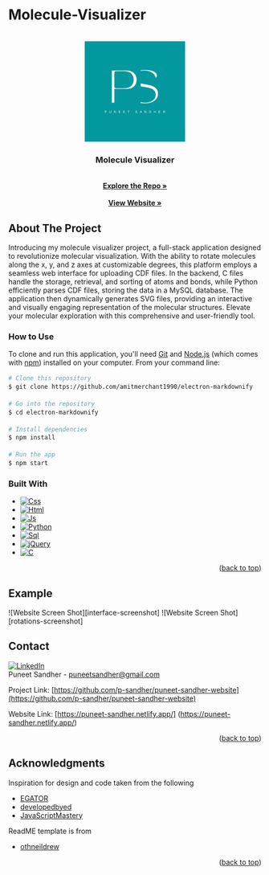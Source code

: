 # Molecule-Visualizer

<!-- Improved compatibility of back to top link: See: https://github.com/othneildrew/Best-README-Template/pull/73 -->
<a name="readme-top"></a>
<!--
*** Thanks for checking out the Best-README-Template. If you have a suggestion
*** that would make this better, please fork the repo and create a pull request
*** or simply open an issue with the tag "enhancement".
*** Don't forget to give the project a star!
*** Thanks again! Now go create something AMAZING! :D
-->



<!-- PROJECT SHIELDS -->
<!--
*** I'm using markdown "reference style" links for readability.
*** Reference links are enclosed in brackets [ ] instead of parentheses ( ).
*** See the bottom of this document for the declaration of the reference variables
*** for contributors-url, forks-url, etc. This is an optional, concise syntax you may use.
*** https://www.markdownguide.org/basic-syntax/#reference-style-links
-->



<!-- PROJECT LOGO -->
<br />
<div align="center">
  <a href="https://puneet-sandher.netlify.app/">
    <img src="puneet-sandher-logo.png" alt="Logo" width="200" height="200">
  </a>

<h3 align="center">Molecule Visualizer</h3>

  <p align="center">
    <br />
    <a href="https://github.com/p-sandher/updated-personal-website"><strong>Explore the Repo »</strong></a>
    <br />
    <br />
    <a href="https://puneet-sandher.netlify.app/"><strong>View Website »</strong></a>
  </p>
</div>



<!-- ABOUT THE PROJECT -->
## About The Project

Introducing my molecule visualizer project, a full-stack application designed to revolutionize molecular visualization. With the ability to rotate molecules along the x, y, and z axes at customizable degrees, this platform employs a seamless web interface for uploading CDF files. In the backend, C files handle the storage, retrieval, and sorting of atoms and bonds, while Python efficiently parses CDF files, storing the data in a MySQL database. The application then dynamically generates SVG files, providing an interactive and visually engaging representation of the molecular structures. Elevate your molecular exploration with this comprehensive and user-friendly tool.

### How to Use

To clone and run this application, you'll need [Git](https://git-scm.com) and [Node.js](https://nodejs.org/en/download/) (which comes with [npm](http://npmjs.com)) installed on your computer. From your command line:

```bash
# Clone this repository
$ git clone https://github.com/amitmerchant1990/electron-markdownify

# Go into the repository
$ cd electron-markdownify

# Install dependencies
$ npm install

# Run the app
$ npm start
```



### Built With

* [![Css][Css]][Css-url]
* [![Html][Html]][Html-url]
* [![Js][Js]][Js-url]
* [![Python][Python]][Python-url]
* [![Sql][Sql]][Sql-url]
* [![jQuery][jQuery]][jQuery-url]
* [![C][C]][C-url]

<p align="right">(<a href="#readme-top">back to top</a>)</p>


## Example

![Website Screen Shot][interface-screenshot]
![Website Screen Shot][rotations-screenshot]

<!-- CONTACT -->
## Contact


[![LinkedIn][linkedin-shield]][linkedin-url]
<br />
Puneet Sandher -  puneetsandher@gmail.com

Project Link: [https://github.com/p-sandher/puneet-sandher-website](https://github.com/p-sandher/puneet-sandher-website)

Website Link: [https://puneet-sandher.netlify.app/] (https://puneet-sandher.netlify.app/)

<p align="right">(<a href="#readme-top">back to top</a>)</p>



<!-- ACKNOWLEDGMENTS -->
## Acknowledgments

Inspiration for design and code taken from the following
* [EGATOR](https://www.youtube.com/watch?v=G-Cr00UYokU&t=247s&ab_channel=EGATOR)
* [developedbyed](https://www.youtube.com/watch?v=k-Pi5ZMxHWY&ab_channel=developedbyed)
* [JavaScriptMastery](https://www.youtube.com/watch?v=3HNyXCPDQ7Q&t=104s&ab_channel=JavaScriptMastery)

ReadME template is from 
* [othneildrew](https://github.com/othneildrew/Best-README-Template)


<p align="right">(<a href="#readme-top">back to top</a>)</p>



<!-- MARKDOWN LINKS & IMAGES -->
<!-- https://www.markdownguide.org/basic-syntax/#reference-style-links -->


[linkedin-shield]: https://img.shields.io/badge/-LinkedIn-black.svg?style=for-the-badge&logo=linkedin&colorB=555
[linkedin-url]: https://www.linkedin.com/in/puneet-sandher/


[Html]: https://img.shields.io/badge/HTML5-E34F26?style=for-the-badge&logo=html5&logoColor=white
[Html-url]: https://html.com/
[Css]: https://img.shields.io/badge/CSS3-1572B6?style=for-the-badge&logo=css3&logoColor=white
[Css-url]: https://developer.mozilla.org/en-US/docs/Web/CSS
[Js]: https://img.shields.io/badge/JavaScript-323330?style=for-the-badge&logo=javascript&logoColor=F7DF1E
[Js-url]: https://developer.mozilla.org/en-US/docs/Web/JavaScript
[Python]: https://img.shields.io/badge/Python-FFD43B?style=for-the-badge&logo=python&logoColor=blue
[Python-url]: https://www.python.org/
[Sql]: https://img.shields.io/badge/MySQL-005C84?style=for-the-badge&logo=mysql&logoColor=white
[Sql-url]: https://www.mysql.com/
[jQuery]: https://img.shields.io/badge/jquery-%230769AD.svg?style=for-the-badge&logo=jquery&logoColor=white
[jQuery-url]: https://jquery.com/
[C]: https://img.shields.io/badge/c-%2300599C.svg?style=for-the-badge&logo=c&logoColor=white
[C-url]: https://devdocs.io/c/
